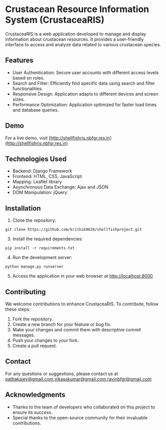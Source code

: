 # Crustacean Resource Information System (CrustaceaRIS)


CrustaceaRIS is a web application developed to manage and display information about crustacean resources. It provides a user-friendly interface to access and analyze data related to various crustacean species.

## Features

- User Authentication: Secure user accounts with different access levels based on roles.
- Search and Filter: Efficiently find specific data using search and filter functionalities.
- Responsive Design: Application adapts to different devices and screen sizes.
- Performance Optimization: Application optimized for faster load times and database queries.

## Demo

For a live demo, visit [http://shellfishris.nbfgr.res.in](http://shellfishris.nbfgr.res.in)

## Technologies Used

- Backend: Django Framework
- Frontend: HTML, CSS, JavaScript
- Mapping: Leaflet library
- Asynchronous Data Exchange: Ajax and JSON
- DOM Manipulation: jQuery

## Installation

1. Clone the repository:

```
git clone https://github.com/krithik9626/shellfishproject.git
```


3. Install the required dependencies:

```
pip install -r requirements.txt
```

4. Run the development server:

```
python manage.py runserver
```

5. Access the application in your web browser at [http://localhost:8000](http://localhost:8000)

## Contributing

We welcome contributions to enhance CrustaceaRIS. To contribute, follow these steps:

1. Fork the repository.
2. Create a new branch for your feature or bug fix.
3. Make your changes and commit them with descriptive commit messages.
4. Push your changes to your fork.
5. Create a pull request.



## Contact

For any questions or suggestions, please contact us at pathakajey@gmail.com,vikasskumar@gmail.com,ravinbfgr@gmail.com

## Acknowledgments

- Thanks to the team of developers who collaborated on this project to ensure its success.
- Special thanks to the open-source community for their invaluable contributions.
  

